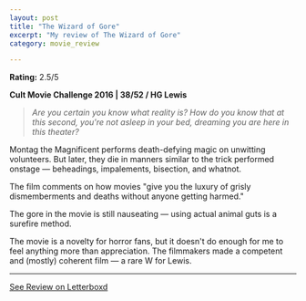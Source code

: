 ```yaml
---
layout: post
title: "The Wizard of Gore"
excerpt: "My review of The Wizard of Gore"
category: movie_review

---
```


**Rating:** 2.5/5

<b>Cult Movie Challenge 2016 | 38/52 / HG Lewis</b>

<blockquote><i>Are you certain you know what reality is? How do you know that at this second, you're not asleep in your bed, dreaming you are here in this theater?</i></blockquote>
Montag the Magnificent performs death-defying magic on unwitting volunteers. But later, they die in manners similar to the trick performed onstage — beheadings, impalements, bisection, and whatnot.

The film comments on how movies "give you the luxury of grisly dismemberments and deaths without anyone getting harmed."

The gore in the movie is still nauseating — using actual animal guts is a surefire method.

The movie is a novelty for horror fans, but it doesn't do enough for me to feel anything more than appreciation. The filmmakers made a competent and (mostly) coherent film — a rare W for Lewis.

<hr>

[See Review on Letterboxd](https://boxd.it/680Cjb)
